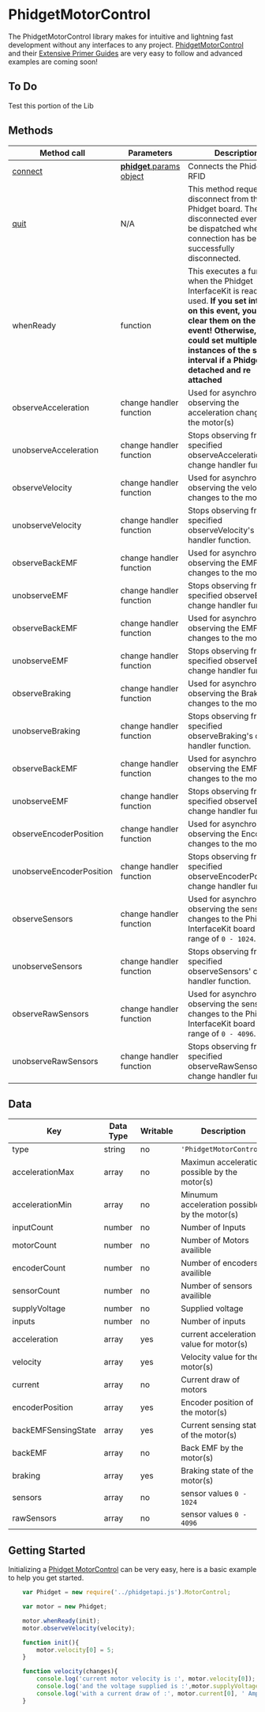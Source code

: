 # PhidgetMotorControl

The PhidgetMotorControl library makes for intuitive and lightning fast development without any interfaces to any project. [PhidgetMotorControl](http://www.phidgets.com/products.php?category=10) and their [Extensive Primer Guides](http://www.phidgets.com/docs/1065_User_Guide) are very easy to follow and advanced examples are coming soon!

## To Do

Test this portion of the Lib

## Methods
|Method call|Parameters|Description|
|-----------|----------|-----------|
|[connect](https://github.com/RIAEvangelist/node-phidget-API/blob/master/docs/Phidget.md#connecting--phidgetparams)|[__phidget__.params object](https://github.com/RIAEvangelist/node-phidget-API/blob/master/docs/Phidget.md#connecting--phidgetparams)|Connects the Phidget RFID|
|[quit](https://github.com/RIAEvangelist/node-phidget-API/blob/master/docs/Phidget.md#methods)|N/A |This method requests a disconnect from the Phidget board.  The disconnected event will be dispatched when the connection has been successfully disconnected.|
|whenReady|function|This executes a function when the Phidget InterfaceKit is ready to be used. __If you set intervals on this event, you MUST clear them on the detach event! Otherwise, you could set multiple instances of the same interval if a Phidget is detached and re attached__|
|observeAcceleration|change handler function|Used for asynchronously observing the acceleration changes to the motor(s)|
|unobserveAcceleration|change handler function|Stops observing from the specified observeAcceleration's change handler function.|
|observeVelocity|change handler function|Used for asynchronously observing the velocity changes to the motor(s)|
|unobserveVelocity|change handler function|Stops observing from the specified observeVelocity's change handler function.|
|observeBackEMF|change handler function|Used for asynchronously observing the EMF changes to the motor(s)|
|unobserveEMF|change handler function|Stops observing from the specified observeEMF's change handler function.|
|observeBackEMF|change handler function|Used for asynchronously observing the EMF changes to the motor(s)|
|unobserveEMF|change handler function|Stops observing from the specified observeEMF's change handler function.|
|observeBraking|change handler function|Used for asynchronously observing the Braking changes to the motor(s)|
|unobserveBraking|change handler function|Stops observing from the specified observeBraking's change handler function.|
|observeBackEMF|change handler function|Used for asynchronously observing the EMF changes to the motor(s)|
|unobserveEMF|change handler function|Stops observing from the specified observeEMF's change handler function.|
|observeEncoderPosition|change handler function|Used for asynchronously observing the Encoder changes to the motor(s)|
|unobserveEncoderPosition|change handler function|Stops observing from the specified observeEncoderPosition's change handler function.|
|observeSensors|change handler function|Used for asynchronously observing the sensor changes to the Phidget InterfaceKit board with a range of `0 - 1024`.|
|unobserveSensors|change handler function|Stops observing from the specified observeSensors' change handler function.|
|observeRawSensors|change handler function|Used for asynchronously observing the sensor changes to the Phidget InterfaceKit board with a range of `0 - 4096`.|
|unobserveRawSensors|change handler function|Stops observing from the specified observeRawSensors' change handler function.|


## Data


|Key|Data Type|Writable|Description|
|---|---------|--------|-----------|
|type|string|no|`'PhidgetMotorControl'`|
|accelerationMax|array|no|Maximun acceleration possible by the motor(s)|
|accelerationMin|array|no|Minumum acceleration possible by the motor(s)|
|inputCount|number|no|Number of Inputs|
|motorCount|number|no|Number of Motors availible|
|encoderCount|number|no|Number of encoders availible|
|sensorCount|number|no|Number of sensors availible|
|supplyVoltage|number|no|Supplied voltage|
|inputs|number|no|Number of inputs|
|acceleration|array|yes|current acceleration value for motor(s)|
|velocity|array|yes|Velocity value for the motor(s)|
|current|array|no|Current draw of motors|
|encoderPosition|array|yes|Encoder position of the motor(s)|
|backEMFSensingState|array|yes|Current sensing state of the motor(s)|
|backEMF|array|no|Back EMF by the motor(s)|
|braking|array|yes|Braking state of the motor(s)|
|sensors|array|no|sensor values `0 - 1024`|
|rawSensors|array|no|sensor values `0 - 4096`|

## Getting Started

Initializing a [Phidget MotorControl](http://www.phidgets.com/products.php?category=10) can be very easy, here is a basic example to help you get started.

```javascript
    var Phidget = new require('../phidgetapi.js').MotorControl;

    var motor = new Phidget;

    motor.whenReady(init);
    motor.observeVelocity(velocity);

    function init(){
        motor.velocity[0] = 5;
    }

    function velocity(changes){
        console.log('current motor velocity is :', motor.velocity[0]);
        console.log('and the voltage supplied is :',motor.supplyVoltage,' Volts');
        console.log('with a current draw of :', motor.current[0], ' Amps');
    }
```
